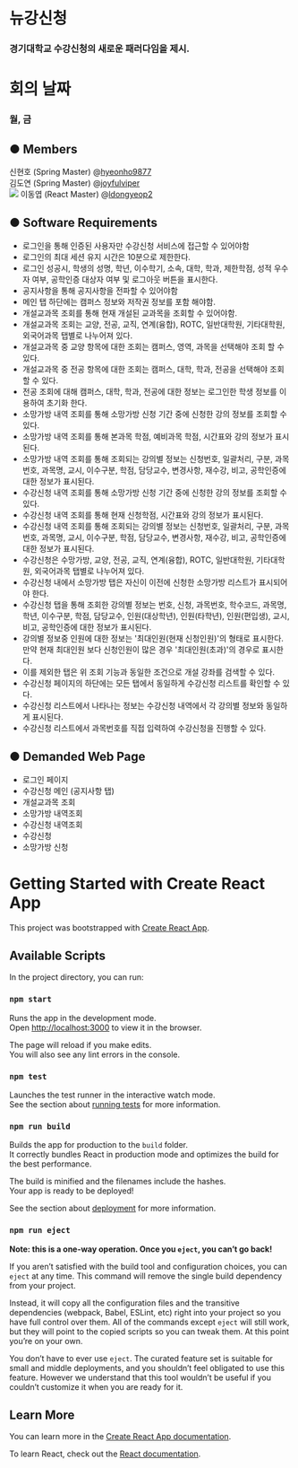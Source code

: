 # 뉴강신청
### 경기대학교 수강신청의 새로운 패러다임을 제시.

# 회의 날짜
### 월, 금


## ● Members

신현호 (Spring Master) @[hyeonho9877](https://github.com/hyeonho9877)<br>
김도연 (Spring Master) @[joyfulviper](https://github.com/joyfulviper)<br>
<img src="https://img.shields.io/badge/React-61DAFB?style=flat-square&logo=React&logoColor=white"/>
이동엽 (React Master) @[ldongyeop2](https://github.com/ldongyeop2)


## ● Software Requirements
- 로그인을 통해 인증된 사용자만 수강신청 서비스에 접근할 수 있어야함
- 로그인의 최대 세션 유지 시간은 10분으로 제한한다.
- 로그인 성공시, 학생의 성명, 학년, 이수학기, 소속, 대학, 학과, 제한학점, 성적 우수자 여부, 공학인증 대상자 여부 및 로그아웃 버튼을 표시한다.
- 공지사항을 통해 공지사항을 전파할 수 있어야함
- 메인 탭 하단에는 캠퍼스 정보와 저작권 정보를 포함 해야함.
- 개설교과목 조회를 통해 현재 개설된 교과목을 조회할 수 있어야함.
- 개설교과목 조회는 교양, 전공, 교직, 연계(융합), ROTC, 일반대학원, 기타대학원, 외국어과목 탭별로 나누어져 있다.
- 개설교과목 중 교양 항목에 대한 조회는 캠퍼스, 영역, 과목을 선택해야 조회 할 수 있다.
- 개설교과목 중 전공 항목에 대한 조회는 캠퍼스, 대학, 학과, 전공을 선택해야 조회 할 수 있다.
- 전공 조회에 대해 캠퍼스, 대학, 학과, 전공에 대한 정보는 로그인한 학생 정보를 이용하여 초기화 한다.
- 소망가방 내역 조회를 통해 소망가방 신청 기간 중에 신청한 강의 정보를 조회할 수 있다.
- 소망가방 내역 조회를 통해 본과목 학점, 예비과목 학점, 시간표와 강의 정보가 표시된다.
- 소망가방 내역 조회를 통해 조회되는 강의별 정보는 신청번호, 일괄처리, 구분, 과목번호, 과목명, 교시, 이수구분, 학점, 담당교수, 변경사항, 재수강, 비고, 공학인증에 대한 정보가 표시된다.
- 수강신청 내역 조회를 통해 소망가방 신청 기간 중에 신청한 강의 정보를 조회할 수 있다.
- 수강신청 내역 조회를 통해 현재 신청학점, 시간표와 강의 정보가 표시된다.
- 수강신청 내역 조회를 통해 조회되는 강의별 정보는 신청번호, 일괄처리, 구분, 과목번호, 과목명, 교시, 이수구분, 학점, 담당교수, 변경사항, 재수강, 비고, 공학인증에 대한 정보가 표시된다.
- 수강신청은 수망가방, 교양, 전공, 교직, 연계(융합), ROTC, 일반대학원, 기타대학원, 외국어과목 탭별로 나누어져 있다.
- 수강신청 내에서 소망가방 탭은 자신이 이전에 신청한 소망가방 리스트가 표시되어야 한다.
- 수강신청 탭을 통해 조회한 강의별 정보는 번호, 신청, 과목번호, 학수코드, 과목명, 학년, 이수구분, 학점, 담당교수, 인원(대상학년), 인원(타학년), 인원(편입생), 교시, 비고, 공학인증에 대한 정보가 표시된다.
- 강의별 정보중 인원에 대한 정보는 '최대인원(현재 신청인원)'의 형태로 표시한다. 만약 현재 최대인원 보다 신청인원이 많은 경우 '최대인원(초과)'의 경우로 표시한다.
- 이를 제외한 탭은 위 조회 기능과 동일한 조건으로 개설 강좌를 검색할 수 있다.
- 수강신청 페이지의 하단에는 모든 탭에서 동일하게 수강신청 리스트를 확인할 수 있다.
- 수강신청 리스트에서 나타나는 정보는 수강신청 내역에서 각 강의별 정보와 동일하게 표시된다.
- 수강신청 리스트에서 과목번호를 직접 입력하여 수강신청을 진행할 수 있다.

## ● Demanded Web Page
- 로그인 페이지
- 수강신청 메인 (공지사항 탭)
- 개설교과목 조회
- 소망가방 내역조회
- 수강신청 내역조회
- 수강신청
- 소망가방 신청

# Getting Started with Create React App

This project was bootstrapped with [Create React App](https://github.com/facebook/create-react-app).

## Available Scripts

In the project directory, you can run:

### `npm start`

Runs the app in the development mode.\
Open [http://localhost:3000](http://localhost:3000) to view it in the browser.

The page will reload if you make edits.\
You will also see any lint errors in the console.

### `npm test`

Launches the test runner in the interactive watch mode.\
See the section about [running tests](https://facebook.github.io/create-react-app/docs/running-tests) for more information.

### `npm run build`

Builds the app for production to the `build` folder.\
It correctly bundles React in production mode and optimizes the build for the best performance.

The build is minified and the filenames include the hashes.\
Your app is ready to be deployed!

See the section about [deployment](https://facebook.github.io/create-react-app/docs/deployment) for more information.

### `npm run eject`

**Note: this is a one-way operation. Once you `eject`, you can’t go back!**

If you aren’t satisfied with the build tool and configuration choices, you can `eject` at any time. This command will remove the single build dependency from your project.

Instead, it will copy all the configuration files and the transitive dependencies (webpack, Babel, ESLint, etc) right into your project so you have full control over them. All of the commands except `eject` will still work, but they will point to the copied scripts so you can tweak them. At this point you’re on your own.

You don’t have to ever use `eject`. The curated feature set is suitable for small and middle deployments, and you shouldn’t feel obligated to use this feature. However we understand that this tool wouldn’t be useful if you couldn’t customize it when you are ready for it.

## Learn More

You can learn more in the [Create React App documentation](https://facebook.github.io/create-react-app/docs/getting-started).

To learn React, check out the [React documentation](https://reactjs.org/).
